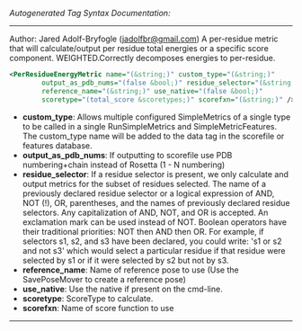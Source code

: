 <!-- THIS IS AN AUTOGENERATED FILE: Don't edit it directly, instead change the schema definition in the code itself. -->

_Autogenerated Tag Syntax Documentation:_

---
Author: Jared Adolf-Bryfogle (jadolfbr@gmail.com)
A per-residue metric that will calculate/output per residue total energies or a specific score component. WEIGHTED.Correctly decomposes energies to per-residue.

```xml
<PerResidueEnergyMetric name="(&string;)" custom_type="(&string;)"
        output_as_pdb_nums="(false &bool;)" residue_selector="(&string;)"
        reference_name="(&string;)" use_native="(false &bool;)"
        scoretype="(total_score &scoretypes;)" scorefxn="(&string;)" />
```

-   **custom_type**: Allows multiple configured SimpleMetrics of a single type to be called in a single RunSimpleMetrics and SimpleMetricFeatures. 
 The custom_type name will be added to the data tag in the scorefile or features database.
-   **output_as_pdb_nums**: If outputting to scorefile use PDB numbering+chain instead of Rosetta (1 - N numbering)
-   **residue_selector**: If a residue selector is present, we only calculate and output metrics for the subset of residues selected. The name of a previously declared residue selector or a logical expression of AND, NOT (!), OR, parentheses, and the names of previously declared residue selectors. Any capitalization of AND, NOT, and OR is accepted. An exclamation mark can be used instead of NOT. Boolean operators have their traditional priorities: NOT then AND then OR. For example, if selectors s1, s2, and s3 have been declared, you could write: 's1 or s2 and not s3' which would select a particular residue if that residue were selected by s1 or if it were selected by s2 but not by s3.
-   **reference_name**: Name of reference pose to use (Use the SavePoseMover to create a reference pose)
-   **use_native**: Use the native if present on the cmd-line.
-   **scoretype**: ScoreType to calculate.
-   **scorefxn**: Name of score function to use

---
